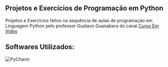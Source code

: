 ## Projetos e Exercícios de Programação em Python

  <p align="left">
    Projetos e Exercícios feitos na sequência de aulas de programação em Linguagem Python pelo professor Gustavo Guanabara do canal 
   <a href="https://www.youtube.com/@CursoemVideo">Curso Em Video</a>
  </p>
</div>

<h2 align="left">
  Softwares Utilizados:
</h2>

![PyCharm](https://img.shields.io/badge/PyCharm-000000.svg?&style=for-the-badge&logo=PyCharm&logoColor=white)
